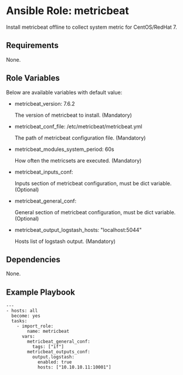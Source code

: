 Ansible Role: metricbeat
=========

Install metricbeat offline to collect system metric for CentOS/RedHat 7.

Requirements
------------

None.

Role Variables
--------------

Below are available variables with default value:

* metricbeat_version: 7.6.2

  The version of metricbeat to install. (Mandatory)	

* metricbeat_conf_file: /etc/metricbeat/metricbeat.yml

  The path of metricbeat configuration file. (Mandatory)

* metricbeat_modules_system_period: 60s

  How often the metricsets are executed. (Mandatory)

* metricbeat_inputs_conf:

  Inputs section of metricbeat configuration, must be dict variable. (Optional)

* metricbeat_general_conf:

  General section of metricbeat configuration, must be dict variable. (Optional)

* metricbeat_output_logstash_hosts: "localhost:5044"

  Hosts list of logstash output. (Mandatory)

Dependencies
------------

None.

Example Playbook
----------------

```
---
- hosts: all
  become: yes
  tasks:
    - import_role:
        name: metricbeat
      vars:
        metricbeat_general_conf:
          tags: ["if"]
        metricbeat_outputs_conf:
          output.logstash:
            enabled: true
            hosts: ["10.10.10.11:10001"]

```
